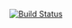 
[![Build Status](https://travis-ci.org/timsyu/GitExample.svg?branch=master)](https://travis-ci.org/timsyu/GitExample)

